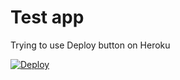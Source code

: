 # Test app

Trying to use Deploy button on Heroku

<a href="https://dashboard.heroku.com/new?template=https://github.com/AlbertoMonteiro/AspNetCoreOnHeroku">
  <img src="https://www.herokucdn.com/deploy/button.svg" alt="Deploy">
</a>